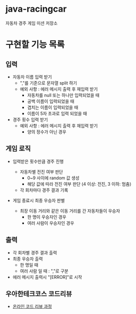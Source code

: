 # java-racingcar
자동차 경주 게임 미션 저장소


# 구현할 기능 목록
## 입력
- 자동차 이름 입력 받기
  - ","를 기준으로 문자열 split 하기
  - 예외 사항 : 에러 메시지 출력 후 재입력 받기
    - 자동차를 null 또는 하나만 입력되었을 때 
    - 공백 이름이 입력되었을 때
    - 겹치는 이름이 입력되었을 때
    - 이름이 5자 초과로 입력 되었을 때
- 경주 횟수 입력 받기
  - 예외 사항 : 에러 메시지 출력 후 재입력 받기
    - 양의 정수가 아닌 경우

## 게임 로직
- 입력받은 횟수만큼 경주 진행
    - 자동차별 전진 여부 판단
      - 0~9 사이에 random 값 생성
      - 해당 값에 따라 전진 여부 판단 (4 이상: 전진, 3 이하: 멈춤)
    - 각 회차마다 경주 결과 기록

- 게임 종료시 최종 우승자 판별
  - 최장 이동 거리와 같은 이동 거리를 간 자동차들이 우승자
    - 한 명이 우승자인 경우
    - 여러 사람이 우승자인 경우
    
## 출력
- 각 회차별 경주 결과 출력
- 최종 우승자 출력
  - 한 명일 때
  - 여러 사람 일 때 : ","로 구분
- 에러 메시지 출력시 "[ERROR]"로 시작


## 우아한테크코스 코드리뷰
* [온라인 코드 리뷰 과정](https://github.com/woowacourse/woowacourse-docs/blob/master/maincourse/README.md)